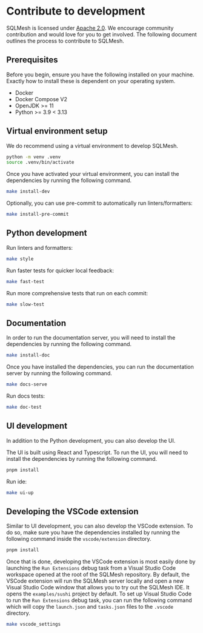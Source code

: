 # Contribute to development

SQLMesh is licensed under [Apache 2.0](https://github.com/TobikoData/sqlmesh/blob/main/LICENSE). We encourage community contribution and would love for you to get involved. The following document outlines the process to contribute to SQLMesh.

## Prerequisites

Before you begin, ensure you have the following installed on your machine. Exactly how to install these is dependent on your operating system.

* Docker
* Docker Compose V2
* OpenJDK >= 11
* Python >= 3.9 < 3.13

## Virtual environment setup

We do recommend using a virtual environment to develop SQLMesh.

```bash
python -m venv .venv
source .venv/bin/activate
```

Once you have activated your virtual environment, you can install the dependencies by running the following command.

```bash
make install-dev
```

Optionally, you can use pre-commit to automatically run linters/formatters:

```bash
make install-pre-commit
```

## Python development

Run linters and formatters:

```bash
make style
```

Run faster tests for quicker local feedback:

```bash
make fast-test
```

Run more comprehensive tests that run on each commit:

```bash
make slow-test
```

## Documentation

In order to run the documentation server, you will need to install the dependencies by running the following command.

```bash
make install-doc
```

Once you have installed the dependencies, you can run the documentation server by running the following command.

```bash
make docs-serve
```

Run docs tests:

```bash
make doc-test
```

## UI development

In addition to the Python development, you can also develop the UI.

The UI is built using React and Typescript. To run the UI, you will need to install the dependencies by running the following command.

```bash
pnpm install
```

Run ide:

```bash
make ui-up
```

## Developing the VSCode extension

Similar to UI development, you can also develop the VSCode extension. To do so, make sure you have the dependencies installed by running the following command inside the `vscode/extension` directory.

```bash
pnpm install
```

Once that is done, developing the VSCode extension is most easily done by launching the `Run Extensions` debug task from a Visual Studio Code workspace opened at the root of the SQLMesh repository. By default, the VSCode extension will run the SQLMesh server locally and open a new Visual Studio Code window that allows you to try out the SQLMesh IDE. It opens the `examples/sushi` project by default. To set up Visual Studio Code to run the `Run Extensions` debug task, you can run the following command which will copy the `launch.json` and `tasks.json` files to the `.vscode` directory.

```bash 
make vscode_settings
```
